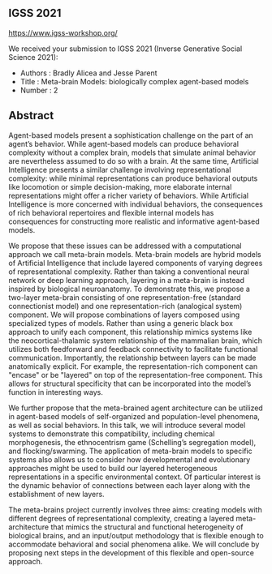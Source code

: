 ## IGSS 2021
https://www.igss-workshop.org/


We received your submission to IGSS 2021 (Inverse Generative Social Science 2021):

- Authors : Bradly Alicea and Jesse Parent
- Title :   Meta-brain Models: biologically complex agent-based models
- Number :  2

## Abstract
Agent-based models present a sophistication challenge on the part of an agent’s behavior. While agent-based models can produce behavioral complexity without a complex brain, models that simulate animal behavior are nevertheless assumed to do so with a brain. At the same time, Artificial Intelligence presents a similar challenge involving representational complexity: while minimal representations can produce behavioral outputs like locomotion or simple decision-making, more elaborate internal representations might offer a richer variety of behaviors. While Artificial Intelligence is more concerned with individual behaviors, the consequences of rich behavioral repertoires and flexible internal models has consequences for constructing more realistic and informative agent-based models.   

We propose that these issues can be addressed with a computational approach we call meta-brain models. Meta-brain models are hybrid models of  Artificial Intelligence that include layered components of varying degrees of representational complexity. Rather than taking a conventional neural network or deep learning approach, layering in a meta-brain is instead inspired by biological neuroanatomy. To demonstrate this, we propose a two-layer meta-brain consisting of one representation-free (standard connectionist model) and one representation-rich (analogical system) component. We will propose combinations of layers composed using specialized types of models. Rather than using a generic black box approach to unify each component, this relationship mimics systems like the neocortical-thalamic system relationship of the mammalian brain, which utilizes both feedforward and feedback connectivity to facilitate functional communication. Importantly, the relationship between layers can be made anatomically explicit. For example, the representation-rich component can "encase" or be "layered" on top of the representation-free component. This allows for structural specificity that can be incorporated into the model’s function in interesting ways.    

We further propose that the meta-brained agent architecture can be utilized in agent-based models of self-organized and population-level phenomena, as well as social behaviors. In this talk, we will introduce several model systems to demonstrate this compatibility, including chemical morphogenesis, the ethnocentrism game (Schelling’s segregation model), and flocking/swarming. The application of meta-brain models to specific systems also allows us to consider how developmental and evolutionary approaches might be used to build our layered heterogeneous representations in a specific environmental context. Of particular interest is the dynamic behavior of connections between each layer along with the establishment of new layers.  

The meta-brains project currently involves three aims: creating models with different degrees of representational complexity, creating a layered meta-architecture that mimics the structural and functional heterogeneity of biological brains, and an input/output methodology that is flexible enough to accommodate behavioral and social phenomena alike. We will conclude by proposing next steps in the development of this flexible and open-source approach.  

